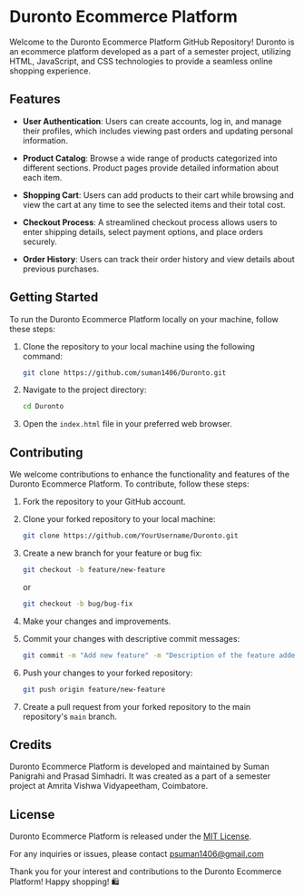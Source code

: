 # Duronto Ecommerce Platform

Welcome to the Duronto Ecommerce Platform GitHub Repository! Duronto is an ecommerce platform developed as a part of a semester project, utilizing HTML, JavaScript, and CSS technologies to provide a seamless online shopping experience.

## Features

- **User Authentication**: Users can create accounts, log in, and manage their profiles, which includes viewing past orders and updating personal information.

- **Product Catalog**: Browse a wide range of products categorized into different sections. Product pages provide detailed information about each item.

- **Shopping Cart**: Users can add products to their cart while browsing and view the cart at any time to see the selected items and their total cost.

- **Checkout Process**: A streamlined checkout process allows users to enter shipping details, select payment options, and place orders securely.

- **Order History**: Users can track their order history and view details about previous purchases.

## Getting Started

To run the Duronto Ecommerce Platform locally on your machine, follow these steps:

1. Clone the repository to your local machine using the following command:

   ```sh
   git clone https://github.com/suman1406/Duronto.git

2. Navigate to the project directory:

   ```sh
   cd Duronto
   ```

3. Open the `index.html` file in your preferred web browser.

## Contributing

We welcome contributions to enhance the functionality and features of the Duronto Ecommerce Platform. To contribute, follow these steps:

1. Fork the repository to your GitHub account.

2. Clone your forked repository to your local machine:

   ```sh
   git clone https://github.com/YourUsername/Duronto.git
   ```

3. Create a new branch for your feature or bug fix:

   ```sh
   git checkout -b feature/new-feature
   ```

   or

   ```sh
   git checkout -b bug/bug-fix
   ```

4. Make your changes and improvements.

5. Commit your changes with descriptive commit messages:

   ```sh
   git commit -m "Add new feature" -m "Description of the feature added."
   ```

6. Push your changes to your forked repository:

   ```sh
   git push origin feature/new-feature
   ```

7. Create a pull request from your forked repository to the main repository's `main` branch.

## Credits

Duronto Ecommerce Platform is developed and maintained by Suman Panigrahi and Prasad Simhadri. It was created as a part of a semester project at Amrita Vishwa Vidyapeetham, Coimbatore.

## License

Duronto Ecommerce Platform is released under the [MIT License](https://github.com/suman1406/Duronto/blob/main/LICENSE).

For any inquiries or issues, please contact psuman1406@gmail.com

Thank you for your interest and contributions to the Duronto Ecommerce Platform! Happy shopping! 🛍️
